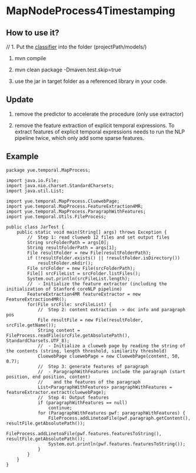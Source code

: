 # MapNodeProcess4Timestamping
## How to use it?
// 1. Put the [classifier](https://www.dropbox.com/s/k9llbp5dea4zgzp/RF5classesOnlyWithChanges.model?dl=0) into the folder (projectPath/models/)

1. mvn compile

2. mvn clean package -Dmaven.test.skip=true

3. use the jar in target folder as a referenced library in your code.

## Update
1. remove the predictor to accelerate the procedure (only use extractor)

2. remove the feature extraction of explicit temporal expressions. To extract features of explicit temporal expressions needs to run the NLP pipeline twice, which only add some sparse features. 

## Example

    package yue.temporal.MapProcess;
    
    import java.io.File;
    import java.nio.charset.StandardCharsets;
    import java.util.List;

    import yue.temporal.MapProcess.CluewebPage;
    import yue.temporal.MapProcess.FeatureExtraction4MR;
    import yue.temporal.MapProcess.ParagraphWithFeatures;
    import yue.temporal.Utils.FileProcess;
    
    public class JarTest {
	    public static void main(String[] args) throws Exception {		
		    //  Step 1: read clueweb 12 files and set output files
		    String srcFolderPath = args[0];
		    String resultFolderPath = args[1];
		    File resultFolder = new File(resultFolderPath);
		    if (!resultFolder.exists() || !resultFolder.isDirectory())
			    resultFolder.mkdir();
		    File srcFolder = new File(srcFolderPath);
		    File[] srcFileList = srcFolder.listFiles();
	    	System.out.println(srcFileList.length);
	    	//  - Initialize the feature extractor (including the initialization of Stanford coreNLP pipeline)
		    FeatureExtraction4MR featureExtractor = new FeatureExtraction4MR();		
		    for(File srcFile: srcFileList) {		
			    //  Step 2: content extraction -> doc info and paragraph pos
				File resultFile = new File(resultFolder, srcFile.getName());
			    String content = FileProcess.readFile(srcFile.getAbsolutePath(), StandardCharsets.UTF_8);
			    //  - Initialize a clueweb page by reading the string of the contents (string, length threshold, similarity threshold)
			    CluewebPage cluewebPage = new CluewebPage(content, 50, 0.7);
			    //  Step 3: generate features of paragraph
			    //  - ParagraphWithFeatures include the paragraph (start position, end position, content)
			    //    and the features of the paragraph
			    List<ParagraphWithFeatures> paragraphWithFeatures = featureExtractor.extract(cluewebPage);
			    //  Step 4: Output features
			    if (paragraphWithFeatures == null)
				    continue;
                for (ParagraphWithFeatures pwf: paragraphWithFeatures) {
				    FileProcess.addLinetoaFile(pwf.paragraph.getContent(), resultFile.getAbsolutePath());
				    FileProcess.addLinetoaFile(pwf.features.featuresToString(), resultFile.getAbsolutePath());
				    System.out.println(pwf.features.featuresToString());
			    }	
		    }
	    }
    }